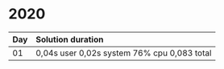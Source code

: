# 2020

| Day | Solution duration                           |
|:----|:--------------------------------------------|
| 01  | 0,04s user 0,02s system 76% cpu 0,083 total |